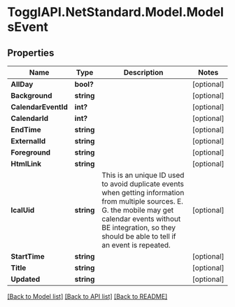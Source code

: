 # TogglAPI.NetStandard.Model.ModelsEvent
## Properties

Name | Type | Description | Notes
------------ | ------------- | ------------- | -------------
**AllDay** | **bool?** |  | [optional] 
**Background** | **string** |  | [optional] 
**CalendarEventId** | **int?** |  | [optional] 
**CalendarId** | **int?** |  | [optional] 
**EndTime** | **string** |  | [optional] 
**ExternalId** | **string** |  | [optional] 
**Foreground** | **string** |  | [optional] 
**HtmlLink** | **string** |  | [optional] 
**IcalUid** | **string** | This is an unique ID used to avoid duplicate events when getting information from multiple sources. E. G. the mobile may get calendar events without BE integration, so they should be able to tell if an event is repeated. | [optional] 
**StartTime** | **string** |  | [optional] 
**Title** | **string** |  | [optional] 
**Updated** | **string** |  | [optional] 

[[Back to Model list]](../README.md#documentation-for-models) [[Back to API list]](../README.md#documentation-for-api-endpoints) [[Back to README]](../README.md)

